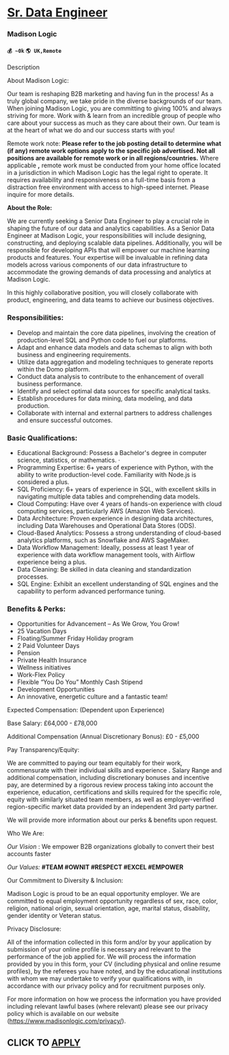 # [Sr. Data Engineer](https://www.remotewlb.com/apply/sr-data-engineer-87517)  
### Madison Logic  
#### `💰 ~0k` `🌎 UK,Remote`  

Description

About Madison Logic:

  

Our team is reshaping B2B marketing and having fun in the process! As a truly global company, we take pride in the diverse backgrounds of our team. When joining Madison Logic, you are committing to giving 100% and always striving for more. Work with & learn from an incredible group of people who care about your success as much as they care about their own. Our team is at the heart of what we do and our success starts with you!

  

Remote work note: **Please refer to the job posting detail to determine what (if any) remote work options apply to the specific job advertised. Not all positions are available for remote work or in all regions/countries.** Where applicable **,** remote work must be conducted from your home office located in a jurisdiction in which Madison Logic has the legal right to operate. It requires availability and responsiveness on a full-time basis from a distraction free environment with access to high-speed internet. Please inquire for more details.

  

 **About the Role:**

We are currently seeking a Senior Data Engineer to play a crucial role in shaping the future of our data and analytics capabilities. As a Senior Data Engineer at Madison Logic, your responsibilities will include designing, constructing, and deploying scalable data pipelines. Additionally, you will be responsible for developing APIs that will empower our machine learning products and features. Your expertise will be invaluable in refining data models across various components of our data infrastructure to accommodate the growing demands of data processing and analytics at Madison Logic.

  

In this highly collaborative position, you will closely collaborate with product, engineering, and data teams to achieve our business objectives.

### Responsibilities:

  * Develop and maintain the core data pipelines, involving the creation of production-level SQL and Python code to fuel our platforms.
  * Adapt and enhance data models and data schemas to align with both business and engineering requirements.
  * Utilize data aggregation and modeling techniques to generate reports within the Domo platform.
  * Conduct data analysis to contribute to the enhancement of overall business performance.
  * Identify and select optimal data sources for specific analytical tasks.
  * Establish procedures for data mining, data modeling, and data production.
  * Collaborate with internal and external partners to address challenges and ensure successful outcomes.

### Basic Qualifications:

  * Educational Background: Possess a Bachelor's degree in computer science, statistics, or mathematics. ·
  * Programming Expertise: 6+ years of experience with Python, with the ability to write production-level code. Familiarity with Node.js is considered a plus.
  * SQL Proficiency: 6+ years of experience in SQL, with excellent skills in navigating multiple data tables and comprehending data models.
  * Cloud Computing: Have over 4 years of hands-on experience with cloud computing services, particularly AWS (Amazon Web Services).
  * Data Architecture: Proven experience in designing data architectures, including Data Warehouses and Operational Data Stores (ODS).
  * Cloud-Based Analytics: Possess a strong understanding of cloud-based analytics platforms, such as Snowflake and AWS SageMaker.
  * Data Workflow Management: Ideally, possess at least 1 year of experience with data workflow management tools, with Airflow experience being a plus.
  * Data Cleaning: Be skilled in data cleaning and standardization processes.
  * SQL Engine: Exhibit an excellent understanding of SQL engines and the capability to perform advanced performance tuning.

### Benefits & Perks:

  * Opportunities for Advancement – As We Grow, You Grow! 
  * 25 Vacation Days
  * Floating/Summer Friday Holiday program 
  * 2 Paid Volunteer Days 
  * Pension
  * Private Health Insurance 
  * Wellness initiatives 
  * Work-Flex Policy 
  * Flexible “You Do You” Monthly Cash Stipend 
  * Development Opportunities 
  * An innovative, energetic culture and a fantastic team! 

Expected Compensation: (Dependent upon Experience)

Base Salary: £64,000 - £78,000

Additional Compensation (Annual Discretionary Bonus): £0 - £5,000

  

Pay Transparency/Equity:

We are committed to paying our team equitably for their work, commensurate with their individual skills and experience **.** Salary Range and additional compensation, including discretionary bonuses and incentive pay, are determined by a rigorous review process taking into account the experience, education, certifications and skills required for the specific role, equity with similarly situated team members, as well as employer-verified region-specific market data provided by an independent 3rd party partner.

We will provide more information about our perks & benefits upon request.

  

Who We Are:

  

_Our Vision_ : We empower B2B organizations globally to convert their best accounts faster

  

_Our Values:_ **#TEAM #OWNIT #RESPECT #EXCEL #EMPOWER**

  

Our Commitment to Diversity & Inclusion:

Madison Logic is proud to be an equal opportunity employer. We are committed to equal employment opportunity regardless of sex, race, color, religion, national origin, sexual orientation, age, marital status, disability, gender identity or Veteran status.

  

Privacy Disclosure:

All of the information collected in this form and/or by your application by submission of your online profile is necessary and relevant to the performance of the job applied for. We will process the information provided by you in this form, your CV (including physical and online resume profiles), by the referees you have noted, and by the educational institutions with whom we may undertake to verify your qualifications with, in accordance with our privacy policy and for recruitment purposes only.

  

For more information on how we process the information you have provided including relevant lawful bases (where relevant) please see our privacy policy which is available on our website (https://www.madisonlogic.com/privacy/).

  
## CLICK TO [APPLY](https://www.remotewlb.com/apply/sr-data-engineer-87517)

